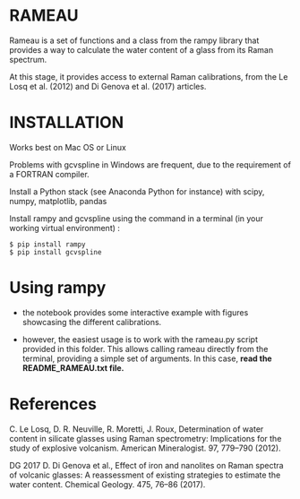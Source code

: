 # RAMEAU

Rameau is a set of functions and a class from the rampy library that provides a way to calculate the water content of a glass from its Raman spectrum.

At this stage, it provides access to external Raman calibrations, from the Le Losq et al. (2012) and Di Genova et al. (2017) articles.

# INSTALLATION

Works best on Mac OS or Linux 

Problems with gcvspline in Windows are frequent, due to the requirement of a FORTRAN compiler.

Install a Python stack (see Anaconda Python for instance) with scipy, numpy, matplotlib, pandas

Install rampy and gcvspline using the command in a terminal (in your working virtual environment) :

```
$ pip install rampy
$ pip install gcvspline
```

# Using rampy

- the notebook provides some interactive example with figures showcasing the different calibrations.

- however, the easiest usage is to work with the rameau.py script provided in this folder. This allows calling rameau directly from the terminal, providing a simple set of arguments. In this case, **read the README_RAMEAU.txt file.**

# References

C. Le Losq, D. R. Neuville, R. Moretti, J. Roux, Determination of water content in silicate glasses using Raman spectrometry: Implications for the study of explosive volcanism. American Mineralogist. 97, 779–790 (2012).

DG 2017 D. Di Genova et al., Effect of iron and nanolites on Raman spectra of volcanic glasses: A reassessment of existing strategies to estimate the water content. Chemical Geology. 475, 76–86 (2017).